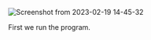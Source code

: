 ![Screenshot from 2023-02-19 14-45-32](https://user-images.githubusercontent.com/115702866/219939443-7f834b5b-a419-4f73-a132-036307559e02.png)

First we run the program.
